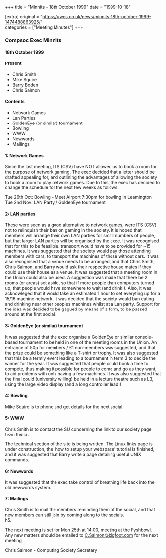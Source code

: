 +++
title = "Minnits - 18th October 1999"
date = "1999-10-18"

[extra]
original = "https://uwcs.co.uk/news/minnits-18th-october-1999-1474488863925/"    
categories = ["Meeting Minutes"]
+++

### Compsoc Exec Minnits

#### 18th October 1999

#### Present

  - Chris Smith
  - Mike Squire
  - Barry Boden
  - Chris Salmon

#### Contents

  - Network Games
  - Lan Parties
  - GoldenEye (or similar) tournament
  - Bowling
  - WWW
  - Newwords
  - Mailings

#### 1: Network Games

Since the last meeting, ITS (CSV) have NOT allowed us to book a room for the purpose of network gaming. The exec decided that a letter should be drafted appealing for, and outlining the advantages of allowing the society to book a room to play network games. Due to this, the exec has decided to change the schedule for the next few weeks as follows:

Tue 26th Oct: Bowling - Meet Airport 7:30pm for bowling in Leamington  
Tue 2nd Nov: LAN Party / GoldenEye tournament

#### 2: LAN parties

These were seen as a good alternative to network games, were ITS (CSV) not to relinquish their ban on gaming in the society. It is hoped that members will arrange their own LAN parties for small numbers of people, but that larger LAN parties will be organised by the exec. It was recognised that for this to be feasilble, transport would have to be provided for \~15 machines. It was suggested that the society would pay those attending members with cars, to transport the machines of those without cars. It was also recognised that a venue needs to be arranged, and that Chris Smith, Chris Salmon, and Barry would ask their respective house mates if they could use their house as a venue. It was suggested that a meeting room in the Union could also be used. A suggestion was made that there be 2 rooms (or areas) set aside, so that if more people than computers turned up, that people would have somewhere to wait (and drink\!). Also, it was acknowleged that it would take an estimated 1 hour to set everyting up for a 15/16 machine network. It was decided that the society would ban eating and drinking near other peoples machines whilst at a Lan party. Support for the idea was decided to be gagued by means of a form, to be passed around at the first social.

#### 3: GoldenEye (or similar) tournament

It was suggested that the exec organise a GoldenEye or similar console-based tournament to be held in one of the meeting rooms in the Union. An entrance of 50p for members / £1 non-members was suggested, and that the prize could be something like a T-shirt or trophy. It was also suggested that this be a termly event leading to a tournament in term 3 to decide the winner for the year. It was suggested that people could book a time to compete, thus making it possible for people to come and go as they want, to aid problems with only having a few machines. It was also suggested that the final could (university willing) be held in a lecture theatre such as L3, using the large video display (and a long controller lead\!)

#### 4: Bowling

Mike Squire is to phone and get details for the next social.

#### 5: WWW

Chris Smith is to contact the SU concerning the link to our society page from theirs.

The technical section of the site is being written. The Linux links page is under construction, the ‘how to setup your webspace’ tutorial is finished, and it was suggested that Barry write a page detailing useful UNIX commands.

#### 6: Newwords

It was suggested that the exec take control of breathing life back into the old newwords system.

#### 7: Mailings

Chris Smith is to mail the members reminding them of the social, and that new members can still join by coming along to the socials.  
h5.

The next meeting is set for Mon 25th at 14:00, meeting at the Fyshbowl.  
Any new matters should be emailed to [C.Salmon@bigfoot.com](mailto:c.salmon@bigfoot.com) for the next meeting

Chris Salmon - Computing Society Secretary
